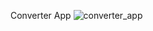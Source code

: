 Converter App
![converter_app](https://github.com/user-attachments/assets/0f9253c9-449e-4b7f-81fe-ef66dccdde05)
